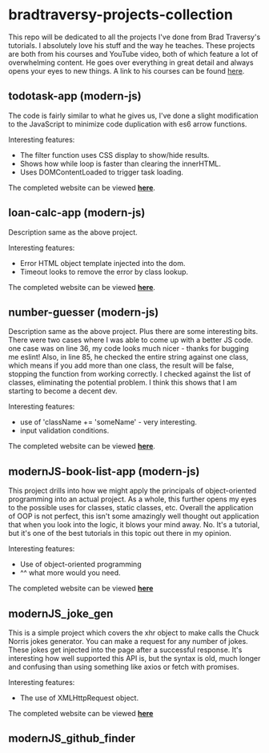 # bradtraversy-projects-collection

This repo will be dedicated to all the projects I've done from Brad Traversy's tutorials. I absolutely love his stuff and the way he teaches. These projects are both from his courses and YouTube video, both of which feature a lot of overwhelming content. He goes over everything in great detail and always opens your eyes to new things. A link to his courses can be found [here](https://www.udemy.com/user/brad-traversy/).

## todotask-app (modern-js)

The code is fairly similar to what he gives us, I've done a slight modification to the JavaScript to minimize code duplication with es6 arrow functions.

Interesting features:

- The filter function uses CSS display to show/hide results.
- Shows how while loop is faster than clearing the innerHTML.
- Uses DOMContentLoaded to trigger task loading.

The completed website can be viewed **[here](https://w3althambition.github.io/bradtraversy-projects-collection/modernJS-todotask-app/index.html)**.

## loan-calc-app (modern-js)

Description same as the above project.

Interesting features:

- Error HTML object template injected into the dom.
- Timeout looks to remove the error by class lookup.

The completed website can be viewed **[here](https://w3althambition.github.io/bradtraversy-projects-collection/modernJS-loan-calc-app/index.html)**.

## number-guesser (modern-js)

Description same as the above project. Plus there are some interesting bits. There were two cases where I was able to come up with a better JS code. one case was on line 36, my code looks much nicer - thanks for bugging me eslint! Also, in line 85, he checked the entire string against one class, which means if you add more than one class, the result will be false, stopping the function from working correctly. I checked against the list of classes, eliminating the potential problem. I think this shows that I am starting to become a decent dev.

Interesting features:

- use of 'className += 'someName' - very interesting.
- input validation conditions.

The completed website can be viewed **[here](https://w3althambition.github.io/bradtraversy-projects-collection/modernJS-number-guesser/index.html)**.

## modernJS-book-list-app (modern-js)

This project drills into how we might apply the principals of object-oriented programming into an actual project. As a whole, this further opens my eyes to the possible uses for classes, static classes, etc. Overall the application of OOP is not perfect, this isn't some amazingly well thought out application that when you look into the logic, it blows your mind away. No. It's a tutorial, but it's one of the best tutorials in this topic out there in my opinion.

Interesting features:

- Use of object-oriented programming
- ^^ what more would you need.

The completed website can be viewed **[here](https://w3althambition.github.io/bradtraversy-projects-collection/modernJS-book-list-app/index.html)**

## modernJS_joke_gen

This is a simple project which covers the xhr object to make calls the Chuck Norris jokes generator. You can make a request for any number of jokes. These jokes get injected into the page after a successful response. It's interesting how well supported this API is, but the syntax is old, much longer and confusing than using something like axios or fetch with promises.

Interesting features:

- The use of XMLHttpRequest object.

The completed website can be viewed **[here](https://w3althambition.github.io/bradtraversy-projects-collection/modernJS-book-list-app/index.html)**

## modernJS_github_finder
